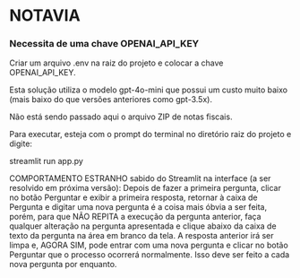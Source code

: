# NOTAVIA

### Necessita de uma chave OPENAI_API_KEY

Criar um arquivo .env na raiz do projeto e colocar a chave OPENAI_API_KEY.

Esta solução utiliza o modelo gpt-4o-mini que possui um custo muito baixo (mais baixo do que versões anteriores como gpt-3.5x).

Não está sendo passado aqui o arquivo ZIP de notas fiscais. 

Para executar, esteja com o prompt do terminal no diretório raiz do projeto e digite:

streamlit run app.py

COMPORTAMENTO ESTRANHO sabido do Streamlit na interface (a ser resolvido em próxima versão): Depois de fazer a primeira pergunta, clicar no botão Perguntar e exibir a primeira resposta, retornar à caixa de Pergunta e digitar uma nova pergunta é a coisa mais óbvia a ser feita, porém, para que NÃO REPITA a execução da pergunta anterior, faça qualquer alteração na pergunta apresentada e clique abaixo da caixa de texto da pergunta na área em branco da tela. A resposta anterior irá ser limpa e, AGORA SIM, pode entrar com uma nova pergunta e clicar no botão Perguntar que o processo ocorrerá normalmente. Isso deve ser feito a cada nova pergunta por enquanto.

